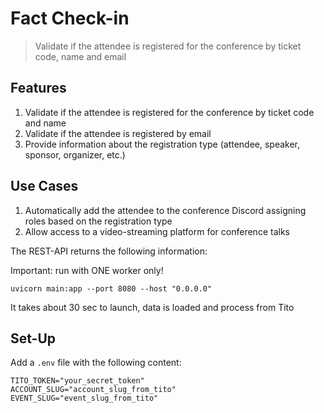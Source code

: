 # Fact Check-in

> Validate if the attendee is registered for the conference by ticket code, name and email

## Features

1. Validate if the attendee is registered for the conference by ticket code and name
2. Validate if the attendee is registered by email
3. Provide information about the registration type (attendee, speaker, sponsor, organizer, etc.)

## Use Cases

1. Automatically add the attendee to the conference Discord assigning roles based on the registration type
2. Allow access to a video-streaming platform for conference talks


The REST-API returns the following information:

Important: run with ONE worker only!
```
uvicorn main:app --port 8080 --host "0.0.0.0" 
```

It takes about 30 sec to launch, data is loaded and process from Tito

## Set-Up

Add a `.env` file with the following content:

```text
TITO_TOKEN="your_secret_token"
ACCOUNT_SLUG="account_slug_from_tito"
EVENT_SLUG="event_slug_from_tito"
```
